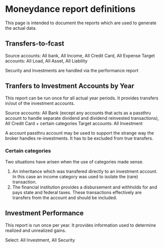 # Moneydance report definitions

This page is intended to document the reports which are used to generate the actual data.

## Transfers-to-fcast

Source accounts: All bank, All Income, All Credit Card, All Expense
Target accounts: All Load, All Asset, All Liability

Security and Investments are handled via the performance report

## Tranfers to Investment Accounts by Year

This report can be run once for all actual year periods.  It provides transfers in/out of the investment accounts.

Source accounts: All Bank (except any accounts that acts as a passthru account to handle separate dividend and dividend reinvested transactions), All Credit Card + certain categories
Target accounts: All Investment

A account passthru account may be used to support the strange way the broker handles re-investments.  It has to be excluded from true transfers.

### Certain categories

Two situations have arisen when the use of categories made sense.

1. An inheritance which was transfered directly to an investment account.  In this case an income category was used to isolate the (rare) transaction.
1. The financial institution provides a disbursement and withholds for and pays state and federal taxes.  These transactions effectively are transfers from the account and should be included.

## Investment Performance

This report is run once per year. It provides information used to determine realized and unrealized gains.

Select: All Investment, All Security

